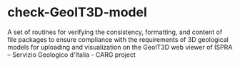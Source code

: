 # check-GeoIT3D-model
A set of routines for verifying the consistency, formatting, and content of file packages to ensure compliance with the requirements of 3D geological models for uploading and visualization on the GeoIT3D web viewer of ISPRA – Servizio Geologico d'Italia - CARG project
